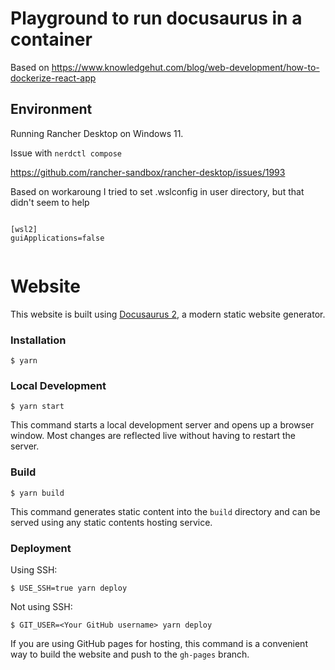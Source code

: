 
# Playground to run docusaurus in a container

Based on https://www.knowledgehut.com/blog/web-development/how-to-dockerize-react-app



## Environment

Running Rancher Desktop on Windows 11. 

Issue with `` nerdctl compose ``

https://github.com/rancher-sandbox/rancher-desktop/issues/1993


Based on workaroung I tried to set .wslconfig in user directory, but that didn't seem to help

````

[wsl2]
guiApplications=false


````






# Website

This website is built using [Docusaurus 2](https://docusaurus.io/), a modern static website generator.

### Installation

```
$ yarn
```

### Local Development

```
$ yarn start
```

This command starts a local development server and opens up a browser window. Most changes are reflected live without having to restart the server.

### Build

```
$ yarn build
```

This command generates static content into the `build` directory and can be served using any static contents hosting service.

### Deployment

Using SSH:

```
$ USE_SSH=true yarn deploy
```

Not using SSH:

```
$ GIT_USER=<Your GitHub username> yarn deploy
```

If you are using GitHub pages for hosting, this command is a convenient way to build the website and push to the `gh-pages` branch.
